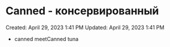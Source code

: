 # Canned - консервированный

Created: April 29, 2023 1:41 PM
Updated: April 29, 2023 1:41 PM

- canned meetCanned tuna